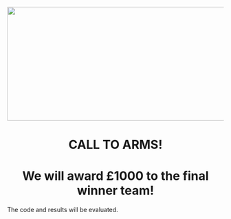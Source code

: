 <p align="center">
  <img width="650" height="265" src="http://www.bris.ac.uk/media-library/sites/engineering/research/cybersecurity/BCSG%20logo%20small.png">
</p>
<div align="center">
<h1> CALL TO ARMS! </h1>
<h1> We will award £1000 to the final winner team! </h1> 
</div>

The code and results will be evaluated.
